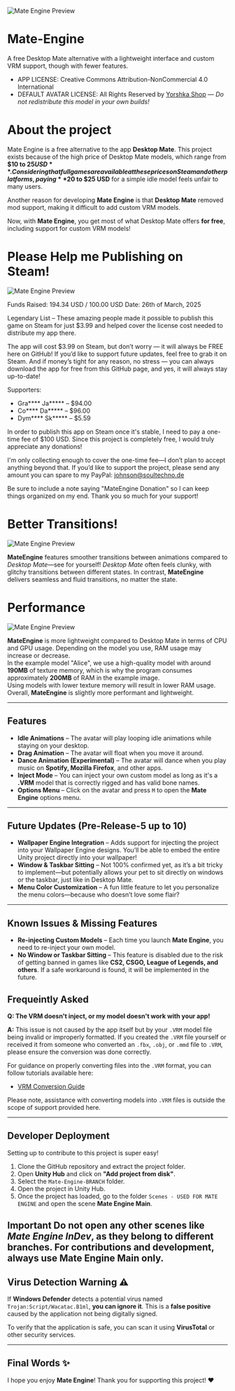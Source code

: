 ![Mate Engine Preview](https://i.imgur.com/5cHHH8c.jpeg)

# Mate-Engine
A free Desktop Mate alternative with a lightweight interface and custom VRM support, though with fewer features.
- APP LICENSE: Creative Commons Attribution-NonCommercial 4.0 International
- DEFAULT AVATAR LICENSE: All Rights Reserved by [Yorshka Shop](https://yorshkasencho.booth.pm/) — *Do not redistribute this model in your own builds!*


# About the project

Mate Engine is a free alternative to the app **Desktop Mate**. This project exists because of the high price of Desktop Mate models, which range from **$10 to $25 USD**. Considering that full games are available at these prices on Steam and other platforms, paying **$20 to $25 USD** for a simple idle model feels unfair to many users.

Another reason for developing **Mate Engine** is that **Desktop Mate** removed mod support, making it difficult to add custom VRM models. 

Now, with **Mate Engine**, you get most of what Desktop Mate offers **for free**, including support for custom VRM models!


# Please Help me Publishing on Steam!


![Mate Engine Preview](https://i.imgur.com/Efp1AfG.png)

Funds Raised: 194.34 USD / 100.00 USD
Date: 26th of March, 2025

Legendary List – These amazing people made it possible to publish this game on Steam for just $3.99 and helped cover the license cost needed to distribute my app there.

The app will cost $3.99 on Steam, but don’t worry — it will always be FREE here on GitHub!
If you’d like to support future updates, feel free to grab it on Steam.
And if money’s tight for any reason, no stress — you can always download the app for free from this GitHub page, and yes, it will always stay up-to-date!

Supporters:
- Gra**** Ja***** – $94.00
- Co**** Da***** – $96.00
- Dym**** Sk***** – $5.59

In order to publish this app on Steam once it's stable, I need to pay a one-time fee of $100 USD. Since this project is completely free, I would truly appreciate any donations!

I'm only collecting enough to cover the one-time fee—I don’t plan to accept anything beyond that.
If you’d like to support the project, please send any amount you can spare to my PayPal: johnson@soultechno.de

Be sure to include a note saying "MateEngine Donation" so I can keep things organized on my end. Thank you so much for your support!

# Better Transitions!


![Mate Engine Preview](https://i.imgur.com/qS894h9.gif)

**MateEngine** features smoother transitions between animations compared to *Desktop Mate*—see for yourself! *Desktop Mate* often feels clunky, with glitchy transitions between different states. In contrast, **MateEngine** delivers seamless and fluid transitions, no matter the state.


# Performance
![Mate Engine Preview](https://i.imgur.com/MTbnIeE.png)

**MateEngine** is more lightweight compared to Desktop Mate in terms of CPU and GPU usage. Depending on the model you use, RAM usage may increase or decrease.  
In the example model "Alice", we use a high-quality model with around **190MB** of texture memory, which is why the program consumes approximately **200MB** of RAM in the example image.  
Using models with lower texture memory will result in lower RAM usage. Overall, **MateEngine** is slightly more performant and lightweight.


---
## Features

- **Idle Animations** – The avatar will play looping idle animations while staying on your desktop.
- **Drag Animation** – The avatar will float when you move it around.
- **Dance Animation (Experimental)** – The avatar will dance when you play music on **Spotify, Mozilla Firefox**, and other apps.
- **Inject Mode** – You can inject your own custom model as long as it's a **.VRM** model that is correctly rigged and has valid bone names.
- **Options Menu** – Click on the avatar and press `M` to open the **Mate Engine** options menu.

---
## Future Updates (Pre-Release-5 up to 10)

- **Wallpaper Engine Integration** – Adds support for injecting the project into your Wallpaper Engine designs. You’ll be able to embed the entire Unity project directly into your wallpaper!  
- **Window & Taskbar Sitting** – Not 100% confirmed yet, as it’s a bit tricky to implement—but potentially allows your pet to sit directly on windows or the taskbar, just like in Desktop Mate.  
- **Menu Color Customization** – A fun little feature to let you personalize the menu colors—because who doesn’t love some flair?  

---
## Known Issues & Missing Features

- **Re-injecting Custom Models** – Each time you launch **Mate Engine**, you need to re-inject your own model.
- **No Window or Taskbar Sitting** – This feature is disabled due to the risk of getting banned in games like **CS2, CSGO, League of Legends, and others**. If a safe workaround is found, it will be implemented in the future.

## Frequeintly Asked
**Q: The VRM doesn't inject, or my model doesn't work with your app!**

**A:** This issue is not caused by the app itself but by your `.VRM` model file being invalid or improperly formatted. If you created the `.VRM` file yourself or received it from someone who converted an `.fbx`, `.obj`, or `.mmd` file to `.VRM`, please ensure the conversion was done correctly.

For guidance on properly converting files into the `.VRM` format, you can follow tutorials available here:

- [VRM Conversion Guide](https://vrm.dev/en/vrm/how_to_make_vrm/)

Please note, assistance with converting models into `.VRM` files is outside the scope of support provided here.



---
## Developer Deployment

Setting up to contribute to this project is super easy!

1. Clone the GitHub repository and extract the project folder.  
2. Open **Unity Hub** and click on **"Add project from disk"**.  
3. Select the `Mate-Engine-BRANCH` folder.  
4. Open the project in Unity Hub.  
5. Once the project has loaded, go to the folder `Scenes - USED FOR MATE ENGINE` and open the scene **Mate Engine Main**.

Important
Do **not** open any other scenes like *Mate Engine InDev*, as they belong to different branches. For contributions and development, always use **Mate Engine Main** only.
---
## Virus Detection Warning :warning:

If **Windows Defender** detects a potential virus named `Trojan:Script/Wacatac.B1ml`, **you can ignore it**. This is a **false positive** caused by the application not being digitally signed.

To verify that the application is safe, you can scan it using **VirusTotal** or other security services.

---
## Final Words :sparkles:

I hope you enjoy **Mate Engine**! Thank you for supporting this project! :heart:
